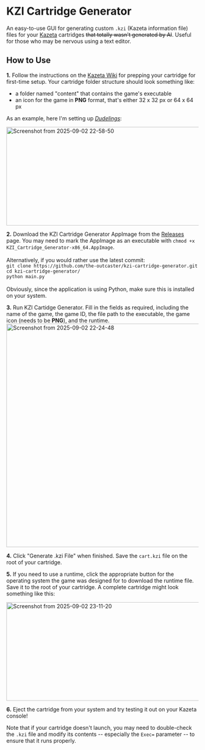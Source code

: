 # KZI Cartridge Generator
An easy-to-use GUI for generating custom `.kzi` (Kazeta information file) files for your [Kazeta](https://kazeta.org/) cartridges ~~that totally wasn't generated by AI~~. Useful for those who may be nervous using a text editor.

## How to Use
**1.** Follow the instructions on the [Kazeta Wiki](https://github.com/kazetaos/kazeta/wiki/Creating-Carts) for prepping your cartridge for first-time setup. Your cartridge folder structure should look something like:
- a folder named "content" that contains the game's executable
- an icon for the game in **PNG** format, that's either 32 x 32 px or 64 x 64 px
  
As an example, here I'm setting up [*Dudelings*](https://store.steampowered.com/app/1905160/Dudelings_Arcade_Sportsball/):

  <img width="835" height="258" alt="Screenshot from 2025-09-02 22-58-50" src="https://github.com/user-attachments/assets/15e33f54-ab2f-4e18-923a-7310713ce6c8" /><br>

**2.** Download the KZI Cartridge Generator AppImage from the [Releases](https://github.com/the-outcaster/kzi-cartridge-generator/releases) page. You may need to mark the AppImage as an executable with `chmod +x KZI_Cartridge_Generator-x86_64.AppImage`.
<br><br>Alternatively, if you would rather use the latest commit:<br>`git clone https://github.com/the-outcaster/kzi-cartridge-generator.git`<br>
`cd kzi-cartridge-generator/`<br>
`python main.py`<br><br>
Obviously, since the application is using Python, make sure this is installed on your system.

**3.** Run KZI Cartidge Generator. Fill in the fields as required, including the name of the game, the game ID, the file path to the executable, the game icon (needs to be **PNG**), and the runtime.
  <img width="668" height="585" alt="Screenshot from 2025-09-02 22-24-48" src="https://github.com/user-attachments/assets/43654fbd-a8c8-44f2-97b4-6c83fde4d553" />

**4.** Click "Generate .kzi File" when finished. Save the `cart.kzi` file on the root of your cartridge.

**5.** If you need to use a runtime, click the appropriate button for the operating system the game was designed for to download the runtime file. Save it to the root of your cartridge. A complete cartridge might look something like this:
   
  <img width="835" height="258" alt="Screenshot from 2025-09-02 23-11-20" src="https://github.com/user-attachments/assets/c483e031-e6fe-40b1-bfbd-1f384763c545" />

**6.** Eject the cartridge from your system and try testing it out on your Kazeta console!

Note that if your cartridge doesn't launch, you may need to double-check the `.kzi` file and modify its contents -- especially the `Exec=` parameter -- to ensure that it runs properly.
